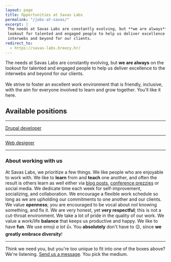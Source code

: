 ```yaml
---
layout: page
title: Opportunities at Savas Labs
permalink: "/jobs-at-savas/"
excerpt: |
 The needs at Savas Labs are constantly evolving, but *​*we are always**​ on the
 lookout for talented and engaged people to help us deliver excellence to the
 interwebs and beyond for our clients.
redirect_to:
  - https://savas-labs.breezy.hr/
---
```


<p class="page-description">
  The needs at Savas Labs are constantly evolving, but ​<b>we are always</b> on
  the lookout for talented and engaged people to help us deliver excellence to
  the interwebs and beyond for our clients.

 <br>
 <br>
  We strive to foster an excellent work environment that is friendly, inclusive,
  with the aim
   for everyone involved to learn and grow together. You'll like it here.
</p>

## Available positions
---
[Drupal developer](/drupal-developer)

<!--
---
[Developer / project manager intern](/intern)

-->
---
[Web designer](/web-designer)

---

### About working with us
At Savas Labs, we prioritize a few things. We like people who are enjoyable to work
with. We like to **learn** from and **teach** one another, and often the result is others
 learn as well either via [blog posts](/blog),
 [conference prezzies](https://events.drupal.org/neworleans2016/sessions/total-value-ownership-drupal-8-and-beyond) or social media.
We dedicate time each week for self-improvement, socializing, and collaboration.
We encourage a flexible work schedule
so long as we are upholding our commitments to one another and our clients. We
value **openness**; you are encouraged to be vocal about _not_ knowing something,
and fix it. We are very honest, yet **very respectful**; this is not a cut-throat
environment.
We take a lot of pride in the quality of our work. We value a work/life **balance**
that keeps us productive and happy. We like to have **fun**.
We use emoji _a lot_ :+1:. You **absolutely** don't have to :relieved:,
since **we greatly embrace diversity**!

---

Think we need you, but you're too unique to fit into one of the boxes above?
We're listening. <a href="/contact">Send us a message</a>. You pick the medium.
